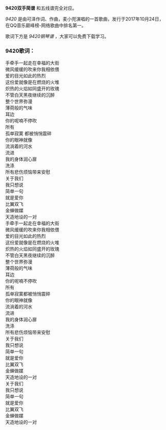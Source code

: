 

**9420双手简谱** 和五线谱完全对应。

_9420_ 是由可泽作词、作曲，麦小兜演唱的一首歌曲，发行于2017年10月24日，在QQ音乐巅峰榜-网络歌曲中排名第一。

歌词下方是 _9420钢琴谱_ ，大家可以免费下载学习。

### 9420歌词：

手牵手一起走在幸福的大街  
微风缓缓的吹来你我相依偎  
爱的目光如此的热烈  
这份爱就像是在燃烧的火堆  
炽热的火焰如同盛开的玫瑰  
不管白天黑夜继续的沉醉  
整个世界弥漫  
薄荷般的气味  
耳边  
你的呢喃不停吹  
所有  
孤单寂寞 都被悄悄震碎  
你的眼神就像  
流淌着的河水  
流进  
我的身体润心扉  
洗涤  
所有悲伤烦恼带来安慰  
关于我们  
我只想说  
简单一句  
就是爱你  
比翼双飞  
金蝉做媒  
天造地设的一对  
手牵手一起走在幸福的大街  
微风缓缓的吹来你我相依偎  
爱的目光如此的热烈  
这份爱就像是在燃烧的火堆  
炽热的火焰如同盛开的玫瑰  
不管白天黑夜继续的沉醉  
整个世界弥漫  
薄荷般的气味  
耳边  
你的呢喃不停吹  
所有  
孤单寂寞都被悄悄震碎  
你的眼神就像  
流淌着的河水  
流进  
我的身体润心扉  
洗涤  
所有悲伤烦恼带来安慰  
关于我们  
我只想说  
简单一句  
就是爱你  
比翼双飞  
金蝉做媒  
天造地设的一对  
关于我们  
我只想说  
简单一句  
就是爱你  
比翼双飞  
金蝉做媒  
天造地设的一对

